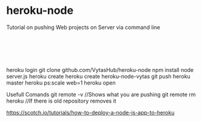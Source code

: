 # heroku-node


Tutorial on pushing Web projects on Server via command line

<br Commands   />
<br heroku />
<br heroku login />
<br />


heroku login
git clone github.com/VytasHub/heroku-node
npm install
node server.js
heroku create
heroku create heroku-node-vytas
git push heroku master
heroku ps:scale web=1
heroku open

Usefull Comands
git remote -v         //Shows what you are pushing 
git remote rm heroku  //If there is old repository removes it


https://scotch.io/tutorials/how-to-deploy-a-node-js-app-to-heroku


